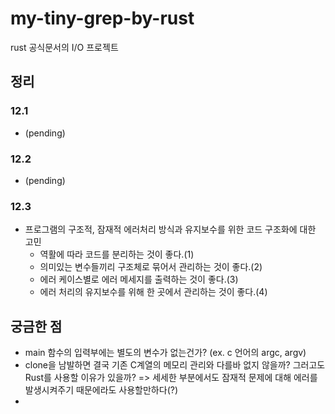# my-tiny-grep-by-rust

rust 공식문서의 I/O 프로젝트

## 정리

### 12.1

- (pending)

### 12.2

- (pending)

### 12.3

- 프로그램의 구조적, 잠재적 에러처리 방식과 유지보수를 위한 코드 구조화에 대한 고민
  - 역활에 따라 코드를 분리하는 것이 좋다.(1)
  - 의미있는 변수들끼리 구조체로 묶어서 관리하는 것이 좋다.(2)
  - 에러 케이스별로 에러 메세지를 출력하는 것이 좋다.(3)
  - 에러 처리의 유지보수를 위해 한 곳에서 관리하는 것이 좋다.(4)

## 궁금한 점

- main 함수의 입력부에는 별도의 변수가 없는건가? (ex. c 언어의 argc, argv)
- clone을 남발하면 결국 기존 C계열의 메모리 관리와 다를바 없지 않을까? 그러고도 Rust를 사용할 이유가 있을까? => 세세한 부분에서도 잠재적 문제에 대해 에러를 발생시켜주기 때문에라도 사용할만하다(?)
-
